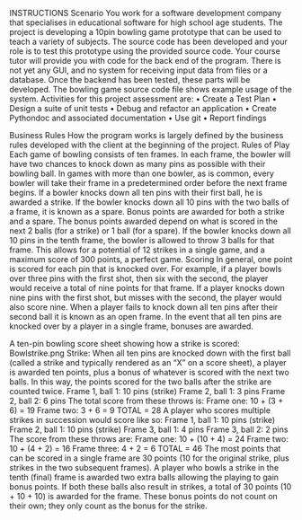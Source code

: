  
INSTRUCTIONS
Scenario
You work for a software development company that specialises in educational software for high school age students. The project is developing a 10pin bowling game prototype that can be used to teach a variety of subjects. The source code has been developed and your role is to test this prototype using the provided source code.
Your course tutor will provide you with code for the back end of the program. There is not yet any GUI, and no system for receiving input data from files or a database. Once the backend has been tested, these parts will be developed. The bowling game source code file shows example usage of the system. Activities for this project assessment are:
•	Create a Test Plan
•	Design a suite of unit tests
•	Debug and refactor an application
•	Create Pythondoc and associated documentation
•	Use git
•	Report findings
 
Business Rules
How the program works is largely defined by the business rules developed with the client at the beginning of the project.
Rules of Play
Each game of bowling consists of ten frames. In each frame, the bowler will have two chances to knock down as many pins as possible with their bowling ball. In games with more than one bowler, as is common, every bowler will take their frame in a predetermined order before the next frame begins. If a bowler knocks down all ten pins with their first ball, he is awarded a strike. If the bowler knocks down all 10 pins with the two balls of a frame, it is known as a spare. Bonus points are awarded for both a strike and a spare. The bonus points awarded depend on what is scored in the next 2 balls (for a strike) or 1 ball (for a spare). If the bowler knocks down all 10 pins in the tenth frame, the bowler is allowed to throw 3 balls for that frame. This allows for a potential of 12 strikes in a single game, and a maximum score of 300 points, a perfect game.
Scoring
In general, one point is scored for each pin that is knocked over. For example, if a player bowls over three pins with the first shot, then six with the second, the player would receive a total of nine points for that frame. If a player knocks down nine pins with the first shot, but misses with the second, the player would also score nine. When a player fails to knock down all ten pins after their second ball it is known as an open frame. In the event that all ten pins are knocked over by a player in a single frame, bonuses are awarded.
 
A ten-pin bowling score sheet showing how a strike is scored: Bowlstrike.png
Strike: When all ten pins are knocked down with the first ball (called a strike and typically rendered as an “X” on a score sheet), a player is awarded ten points, plus a bonus of whatever is scored with the next two balls. In this way, the points scored for the two balls after the strike are counted twice.
Frame 1, ball 1: 10 pins (strike) Frame 2, ball 1: 3 pins
Frame 2, ball 2: 6 pins
The total score from these throws is:
Frame one: 10 + (3 + 6) = 19 Frame two: 3 + 6 = 9
TOTAL = 28
A player who scores multiple strikes in succession would score like so:
Frame 1, ball 1: 10 pins (strike) Frame 2, ball 1: 10 pins (strike) Frame 3, ball 1: 4 pins
Frame 3, ball 2: 2 pins
The score from these throws are:
Frame one: 10 + (10 + 4) = 24 Frame two: 10 + (4 + 2) = 16 Frame three: 4 + 2 = 6
TOTAL = 46
The most points that can be scored in a single frame are 30 points (10 for the original strike, plus strikes in the two subsequent frames).
A player who bowls a strike in the tenth (final) frame is awarded two extra balls allowing the playing to gain bonus points. If both these balls also result in strikes, a total of 30 points (10 + 10 + 10) is awarded for the frame. These bonus points do not count on their own; they only count as the bonus for the strike.
